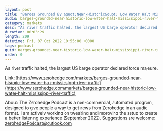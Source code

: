 ```yaml
---
layout: post
title: "Barges Grounded By &quot;Near-Historic&quot; Low Water Halt Mississippi River Traffic"
audio: barges-grounded-near-historic-low-water-halt-mississippi-river-traffic-0
category: markets
desc: "As river traffic halted, the largest US barge operator declared force majeure. "
duration: 00:03:29
length: 209
datetime: Fri, 07 Oct 2022 10:55:00 +0000
tags: podcast
guid: barges-grounded-near-historic-low-water-halt-mississippi-river-traffic-0
order: 0
---
```

As river traffic halted, the largest US barge operator declared force majeure. 

Link: [https://www.zerohedge.com/markets/barges-grounded-near-historic-low-water-halt-mississippi-river-traffic](https://www.zerohedge.com/markets/barges-grounded-near-historic-low-water-halt-mississippi-river-traffic)

About: The Zerohedge Podcast is a non-commercial, automated program, designed to give people a way to get news from Zerohedge in an audio format.  I am actively working on tweaking and improving the setup to create a better listening experience (September 2022).  Suggestions are welcome: [zerohedgePodcast@outlook.com](mailto:zerohedgePodcast@outlook.com)